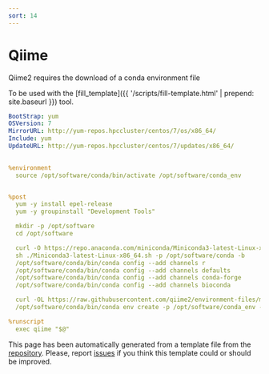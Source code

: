 ```yaml
---
sort: 14
---
```

# Qiime

 Qiime2 requires the download of a conda environment file

To be used with the [fill_template]({{ '/scripts/fill-template.html' | prepend: site.baseurl }}) tool.

```yaml
BootStrap: yum
OSVersion: 7
MirrorURL: http://yum-repos.hpccluster/centos/7/os/x86_64/
Include: yum
UpdateURL: http://yum-repos.hpccluster/centos/7/updates/x86_64/

    
%environment
  source /opt/software/conda/bin/activate /opt/software/conda_env


%post
  yum -y install epel-release
  yum -y groupinstall "Development Tools"

  mkdir -p /opt/software
  cd /opt/software

  curl -O https://repo.anaconda.com/miniconda/Miniconda3-latest-Linux-x86_64.sh
  sh ./Miniconda3-latest-Linux-x86_64.sh -p /opt/software/conda -b
  /opt/software/conda/bin/conda config --add channels r
  /opt/software/conda/bin/conda config --add channels defaults
  /opt/software/conda/bin/conda config --add channels conda-forge
  /opt/software/conda/bin/conda config --add channels bioconda

  curl -OL https://raw.githubusercontent.com/qiime2/environment-files/master/{version}/release/qiime2-{version}-py36-linux-conda.yml
  /opt/software/conda/bin/conda env create -p /opt/software/conda_env -f /opt/software/qiime2-{version}-py36-linux-conda.yml

%runscript
  exec qiime "$@"

```

This page has been automatically generated from a template file from the [repository](https://github.com/telatin/singularities).
Please, report [issues](https://github.com/telatin/singularities/issues) if you think this template could or should be improved.
